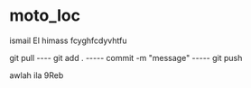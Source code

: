 # moto_loc
ismail El himass
fcyghfcdyvhtfu  

git pull  ----  git add . ----- commit -m "message"  -----   git push 


awlah ila 9Reb
